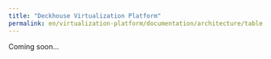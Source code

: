 ```yaml
---
title: "Deckhouse Virtualization Platform"
permalink: en/virtualization-platform/documentation/architecture/table.html
---
```


Coming soon...
